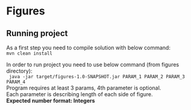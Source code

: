 # Figures
## Running project
As a first step you need to compile solution with below command:  
`mvn clean install`  

In order to run project you need to use below command (from figures directory):  
` java -jar target/figures-1.0-SNAPSHOT.jar PARAM_1 PARAM_2 PARAM_3 PARAM_4`  
Program requires at least 3 params, 4th parameter is optional.  
Each parameter is describing length of each side of figure.  
**Expected number format: Integers**
